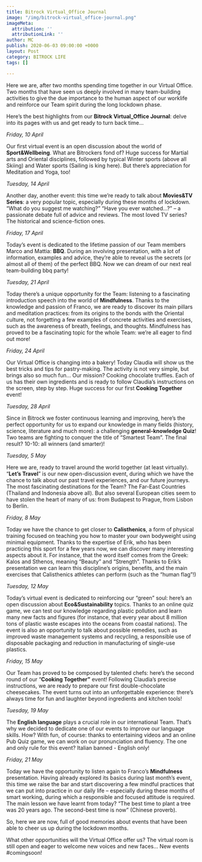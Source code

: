 ```yaml
---
title: Bitrock Virtual_Office Journal
image: "/img/bitrock-virtual_office-journal.png"
imageMeta:
  attribution: ''
  attributionLink: ''
author: MC
publish: 2020-06-03 09:00:00 +0000
layout: Post
category: BITROCK LIFE
tags: []

---
```

Here we are, after two months spending time together in our Virtual Office. Two months that have seen us deeply involved in many team-building activities to give the due importance to the human aspect of our worklife and reinforce our Team spirit during the long lockdown phase.

Here’s the best highlights from our **Bitrock Virtual_Office Journal**: delve into its pages with us and get ready to turn back time…

_Friday, 10 April_

Our first virtual event is an open discussion about the world of **Sport&Wellbeing**. What are Bitrockers fond of? Huge success for Martial arts and Oriental disciplines, followed by typical Winter sports (above all Skiing) and Water sports (Sailing is king here). But there’s appreciation for Meditation and Yoga, too!

_Tuesday, 14 April_

Another day, another event: this time we’re ready to talk about **Movies&TV Series**: a very popular topic, especially during these months of lockdown. “What do you suggest me watching?” “Have you ever watched…?” – a passionate debate full of advice and reviews. The most loved TV series? The historical and science-fiction ones.

_Friday, 17 April_

Today’s event is dedicated to the lifetime passion of our Team members Marco and Mattia: **BBQ**. During an involving presentation, with a lot of information, examples and advice, they’re able to reveal us the secrets (or almost all of them) of the perfect BBQ. Now we can dream of our next real team-building bbq party!

_Tuesday, 21 April_

Today there’s a unique opportunity for the Team: listening to a fascinating introduction speech into the world of **Mindfulness**. Thanks to the knowledge and passion of Franco, we are ready to discover its main pillars and meditation practices: from its origins to the bonds with the Oriental culture, not forgetting a few examples of concrete activities and exercises, such as the awareness of breath, feelings, and thoughts. Mindfulness has proved to be a fascinating topic for the whole Team: we’re all eager to find out more!

_Friday, 24 April_

Our Virtual Office is changing into a bakery! Today Claudia will show us the best tricks and tips for pastry-making. The activity is not very simple, but brings also so much fun… Our mission? Cooking chocolate truffles. Each of us has their own ingredients and is ready to follow Claudia’s instructions on the screen, step by step. Huge success for our first **Cooking Together** event!

_Tuesday, 28 April_

Since in Bitrock we foster continuous learning and improving, here’s the perfect opportunity for us to expand our knowledge in many fields (history, science, literature and much more): a challenging **general-knowledge Quiz**! Two teams are fighting to conquer the title of “Smartest Team”. The final result? 10-10: all winners (and smarter)!

_Tuesday, 5 May_

Here we are, ready to travel around the world together (at least virtually). “**Let’s Travel**” is our new open-discussion event, during which we have the chance to talk about our past travel experiences, and our future journeys. The most fascinating destinations for the Team? The Far-East Countries (Thailand and Indonesia above all). But also several European cities seem to have stolen the heart of many of us: from Budapest to Prague, from Lisbon to Berlin.

_Friday, 8 May_

Today we have the chance to get closer to **Calisthenics**, a form of physical training focused on teaching you how to master your own bodyweight using minimal equipment. Thanks to the expertise of Erik, who has been practicing this sport for a few years now, we can discover many interesting aspects about it. For instance, that the word itself comes from the Greek: Kalos and Sthenos, meaning “Beauty” and “Strength”. Thanks to Erik’s presentation we can learn this discipline’s origins, benefits, and the main exercises that Calisthenics athletes can perform (such as the “human flag”!)

_Tuesday, 12 May_

Today’s virtual event is dedicated to reinforcing our “green” soul: here’s an open discussion about **Eco&Sustainability** topics. Thanks to an online quiz game, we can test our knowledge regarding plastic pollution and learn many new facts and figures (for instance, that every year about 8 million tons of plastic waste escapes into the oceans from coastal nations). The event is also an opportunity to talk about possible remedies, such as improved waste management systems and recycling, a responsible use of disposable packaging and reduction in manufacturing of single-use plastics.

_Friday, 15 May_

Our Team has proved to be composed by talented chefs: here’s the second round of our “**Cooking Together”** event! Following Claudia’s precise instructions, we are ready to prepare our first double-chocolate cheesecakes. The event turns out into an unforgettable experience: there’s always time for fun and laughter beyond ingredients and kitchen tools!

_Tuesday, 19 May_

The **English language** plays a crucial role in our international Team. That’s why we decided to dedicate one of our events to improve our language skills. How? With fun, of course: thanks to entertaining videos and an online Pub Quiz game, we can work on our pronunciation and fluency. The one and only rule for this event? Italian banned - English only!

_Friday, 21 May_

Today we have the opportunity to listen again to Franco’s **Mindfulness** presentation. Having already explored its basics during last month’s event, this time we raise the bar and start discovering a few mindful practices that we can put into practice in our daily life – especially during these months of smart working, during which a responsible and focused attitude is required. The main lesson we have learnt from today? “The best time to plant a tree was 20 years ago. The second-best time is now” (Chinese proverb).

So, here we are now, full of good memories about events that have been able to cheer us up during the lockdown months.

What other opportunities will the Virtual Office offer us? The virtual room is still open and eager to welcome new voices and new faces… New events #comingsoon!